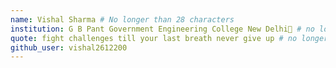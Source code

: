 ```yaml
---
name: Vishal Sharma # No longer than 28 characters
institution: G B Pant Government Engineering College New Delhi🚩 # no longer than 58 characters
quote: fight challenges till your last breath never give up # no longer than 100 characters, avoid using quotes(") to guarantee the format remains the same.
github_user: vishal2612200
---
```

